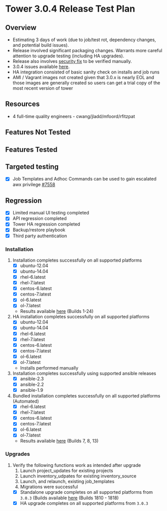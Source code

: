# Tower 3.0.4 Release Test Plan

## Overview

* Estimating 3 days of work (due to job/test rot, dependency changes, and potential build issues).
* Release involved significant packaging changes. Warrants more careful attention to upgrade testing (including HA upgrades).
* Release also involves [security fix](https://github.com/ansible/ansible-tower/issues/7558) to be verified manually.
* 3.0.4 issues available [here](https://github.com/ansible/ansible-tower/issues?q=is%3Aopen+is%3Aissue+milestone%3Arelease_3.0.4).
* HA integration consisted of basic sanity check on installs and job runs
* AMI / Vagrant images not created given that 3.0.x is nearly EOL and those images are generally created so users can get a trial copy of the most recent version of tower

## Resources
* 4 full-time quality engineers - cwang/jladd/mfoord/rfitzpat

## Features Not Tested

## Features Tested

## Targeted testing

* [x] Job Templates and Adhoc Commands can be used to gain escalated awx privilege [#7558](https://github.com/ansible/ansible-tower/issues/7558)

## Regression
* [x] Limited manual UI testing completed
* [x] API regression completed
* [x] Tower HA regression completed
* [x] Backup/restore playbook
* [x] Third party authentication

### Installation
1. Installation completes successfully on all supported platforms
    * [x] ubuntu-12.04
    * [x] ubuntu-14.04
    * [x] rhel-6.latest
    * [x] rhel-7.latest
    * [x] centos-6.latest
    * [x] centos-7.latest
    * [x] ol-6.latest
    * [x] ol-7.latest
    * Results available [here](http://jenkins.testing.ansible.com/job/Test_Tower_Integration_3.0.4/) (Builds 1-24)
1. HA installation completes successfully on all supported platforms
    * [x] ubuntu-12.04
    * [x] ubuntu-14.04
    * [x] rhel-6.latest
    * [x] rhel-7.latest
    * [x] centos-6.latest
    * [x] centos-7.latest
    * [x] ol-6.latest
    * [x] ol-7.latest
    * Installs performed manually
1. Installation completes successfully using supported ansible releases
    * [x] ansible-2.3
    * [x] ansible-2.2
    * [x] ansible-1.9
1. Bundled installation completes successfully on all supported platforms (Automated)
    * [x] rhel-6.latest
    * [x] rhel-7.latest
    * [x] centos-6.latest
    * [x] centos-7.latest
    * [x] ol-6.latest
    * [x] ol-7.latest
    * Results available [here](http://jenkins.testing.ansible.com/job/Test_Tower_Bundle_Install_3.0.x/) (Builds 7, 8, 13)

### Upgrades
1. Verify the following functions work as intended after upgrade
    1. Launch project_updates for existing projects
    1. Launch inventory_udpates for existing inventory_source
    1. Launch, and relaunch, existing job_templates
    1. Migrations were successful
    * [x] Standalone upgrade completes on all supported platforms from `3.0.3` (Builds available [here](http://jenkins.testing.ansible.com/job/Test_Tower_Upgrade/) (Builds 1810 - 1818)
    * [x] HA upgrade completes on all supported platforms from `3.0.3`
